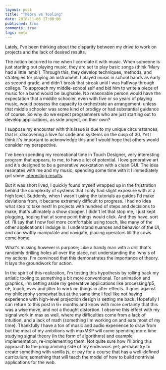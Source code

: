 ```yaml
---
layout: post
title: "Theory vs Tooling"
date: 2018-11-06 17:00:00
published: true
comments: true
tags: meta
---
```


Lately, I've been thinking about the disparity between my drive to work on projects and the lack of desired results.

The notion occurred to me when I correlate it with music. When someone is just starting out playing music, they are set to play basic songs (think 'Mary had a little lamb').
Through this, they develop techniques, methods, and strategies for playing an instrument.
I played music in school bands as early as second grade, and didn't break that streak until I was halfway through college.
To approach my middle-school self and bid him to write a piece of music for a band would be laughable.
No reasonable person would have the expectation that a middle schooler, even with five or so years of playing music, would possess the capacity to orchestrate an arrangement; unless that middle schooler was some kind of prodigy or had substantial guidance of course.
So why do we expect programmers who are just starting out to develop applications, as side project, on their own?

I suppose my encounter with this issue is due to my unique circumstances, that is, discovering a love for code and systems on the cusp of 30.
Yet I think it's important to acknowledge this and I would hope that others would consider my perspective.

I've been spending my recreational time in Touch Designer, very interesting program that appears, to me, to have a lot of potential. I love generative art and it's designed to be a generative workstation with a clean GUI. The idea resonates with me and my music; spending some time with it I immediately got some [interesting results][1].

But it was short lived, I quickly found myself wrapped up in the frustration behind the complexity of systems that I only had slight exposure with at a high level.
Suddenly, when I wasn't using the tutorials as guides I'd make deviations from, it became extremely difficult to progress.
I had no idea what step to take next!
In projects with hundred of steps and decisions to make, that's ultimately a show stopper.
I didn't let that stop me, I just kept plugging, hoping that at some point things would click.
And they have, sort of. I'll say that I now feel more comfortable using touch, like many of the other applications I indulge in.
I understand nuances and behavior of the UI, and can swiftly manipulate and navigate, placing operators till the cows come home.

What's missing however is purpose; Like a handy man with a drill that's randomly drilling holes all over the place, not understanding the 'why's of my actions.
I'm convinced that this demonstrates the importance of theory. It lays the groundwork for action.

In the spirit of this realization, I'm testing this hypothesis by rolling back my artistic tooling to something a bit more conventional.
For animation and graphics, I'm setting aside my generative applications like processing/p5, oF, touch, vvvv and jitter to work on things in after effects.
It goes against my philosophy somewhat but at the same time I feel like not having experience with high-level projection design is setting me back.
Hopefully I can return to this post in 6+ months and know with more certainty that this was a wise move, and not a thought distortion.
I observe this effect with my signal work in max as well, where my difficulties come from a lack of intuition, and a lack of math (something I'm working on and eats most of my time).
Thankfully I have a ton of music and audio experience to draw from but the meat of my ambitions with maxMSP will come spending more time studying signal theory (in the form of algorithms) and example implementation, re-implementing them.
Not quite sure how I'll bring this approach to the programming side of my endeavors yet; perhaps try to create something with vanilla js, or pay for a course that has a well-defined curriculum; something that will teach the model of how to build nontrivial applications for the web.

[1]: https://ello.co/ioav/post/idewvqt-bokefltdk8vcda
